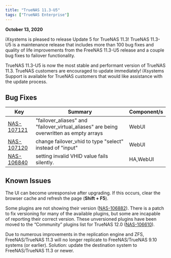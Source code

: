 ```yaml
---
title: "TrueNAS 11.3-U5"
tags: ["TrueNAS Enterprise"]
---
```


**October 13, 2020**

iXsystems is pleased to release Update 5 for TrueNAS 11.3!
TrueNAS 11.3-U5 is a maintenance release that includes more than 100 bug fixes and quality of life improvements from the FreeNAS 11.3-U5 release and a couple bug fixes to failover functionality.

TrueNAS 11.3-U5 is now the most stable and performant version of TrueNAS 11.3.
TrueNAS customers are encouraged to update immediately!
iXsystems Support is available for TrueNAS customers that would like assistance with the update process.

## Bug Fixes

<body class="ql-editor ql-editor-view" style="font-size:14px;"><html><head></head><body><table width="100%"><thead><tr><th>Key</th><th>Summary</th><th>Component/s</th></tr></thead><tbody><tr><td><a href="https://jira.ixsystems.com/browse/NAS-107121" target="_blank">NAS-107121</a></td><td>"failover_aliases" and "failover_virtual_aliases" are being overwritten as empty arrays</td><td>WebUI</td></tr><tr><td><a href="https://jira.ixsystems.com/browse/NAS-107120" target="_blank">NAS-107120</a></td><td>change failover_vhid to type "select" instead of "input"</td><td>WebUI</td></tr><tr><td><a href="https://jira.ixsystems.com/browse/NAS-106840" target="_blank">NAS-106840</a></td><td>setting invalid VHID value fails silently.</td><td>HA,WebUI</td></tr></tbody></table></body></html>

## Known Issues

The UI can become unresponsive after upgrading.
If this occurs, clear the browser cache and refresh the page (**Shift + F5**).

Some plugins are not showing their version ([NAS-106882](https://jira.ixsystems.com/browse/NAS-106882)).
There is a patch to fix versioning for many of the available plugins, but some are incapable of reporting their correct version.
These unversioned plugins have been moved to the “Community” plugins list for TrueNAS 12.0 ([NAS-106610](https://jira.ixsystems.com/browse/NAS-106610)).

Due to numerous improvements in the replication engine and ZFS, FreeNAS/TrueNAS 11.3 will no longer replicate to FreeNAS/TrueNAS 9.10 systems (or earlier).
Solution: update the destination system to FreeNAS/TrueNAS 11.3 or newer.
